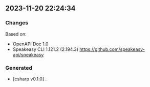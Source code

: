 

## 2023-11-20 22:24:34
### Changes
Based on:
- OpenAPI Doc 1.0 
- Speakeasy CLI 1.121.2 (2.194.3) https://github.com/speakeasy-api/speakeasy
### Generated
- [csharp v0.1.0] .